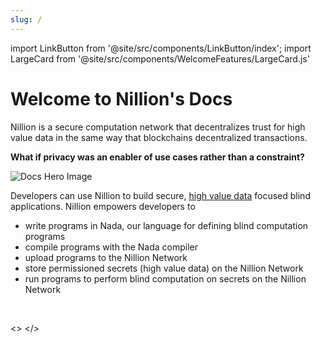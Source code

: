 ```yaml
---
slug: /
---
```


import LinkButton from '@site/src/components/LinkButton/index';
import LargeCard from '@site/src/components/WelcomeFeatures/LargeCard.js'

# Welcome to Nillion's Docs

Nillion is a secure computation network that decentralizes trust for high value data in the same way that blockchains decentralized transactions.

**What if privacy was an enabler of use cases rather than a constraint?**

![Docs Hero Image](/img/test-hero-image.png)

Developers can use Nillion to build secure, [high value data](high-value-data.md) focused blind applications. Nillion empowers developers to

- write programs in Nada, our language for defining blind computation programs
- compile programs with the Nada compiler
- upload programs to the Nillion Network
- store permissioned secrets (high value data) on the Nillion Network
- run programs to perform blind computation on secrets on the Nillion Network

<br/>
<!-- <LinkButton text="Learn about Nillion" link="/what-is-nillion"/> -->

<!-- <LinkButton text="Build a Blind App"link="/quickstart"/> -->

<>
<LargeCard
        href="./what-is-nillion"
        name="Learn"
        icon="img/book_emoji.png"
        description="Nillion is a secure computation that ... "
            />
<LargeCard
    href="./quickstart"
    name="Build"
    description="Get started by building a Blind App"
    icon="img/build_emoji.png"
            />
</>

<LargeCard
href="https://docs.nillion.com/"
name="Nodes"
description="Run a Node on Nillion network"
icon="img/build_emoji.png"
/>
